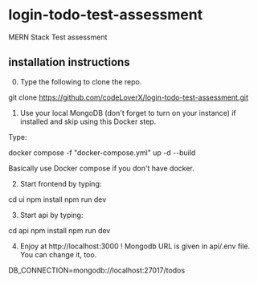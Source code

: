 # login-todo-test-assessment
MERN Stack Test  assessment 

## installation instructions

0. Type the following to clone the repo.

git clone https://github.com/codeLoverX/login-todo-test-assessment.git

1. Use  your local MongoDB (don't forget to turn on your instance) if installed and skip using this Docker step.

Type:

docker compose -f "docker-compose.yml" up -d --build 

Basically use Docker compose if you don't have docker.

2. Start frontend by typing:

cd ui
npm install
npm run dev

3. Start api by typing:

cd api
npm install
npm run dev

4. Enjoy at http://localhost:3000 ! Mongodb URL is given in api/.env file. You can change it, too.

DB_CONNECTION=mongodb://localhost:27017/todos

